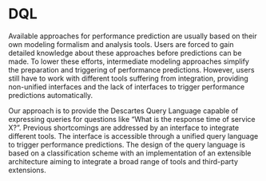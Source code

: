 # DQL

Available approaches for performance prediction are usually based on their own modeling formalism and analysis tools. Users are forced to gain detailed knowledge about these approaches before predictions can be made. To lower these efforts, intermediate modeling approaches simplify the preparation and triggering of performance predictions. However, users still have to work with different tools suffering from integration, providing non-unified interfaces and the lack of interfaces to trigger performance predictions automatically.

Our approach is to provide the Descartes Query Language capable of expressing queries for questions like “What is the response time of service X?”. Previous shortcomings are addressed by an interface to integrate different tools. The interface is accessible through a unified query language to trigger performance predictions. The design of the query language is based on a classification scheme with an implementation of an extensible architecture aiming to integrate a broad range of tools and third-party extensions.
